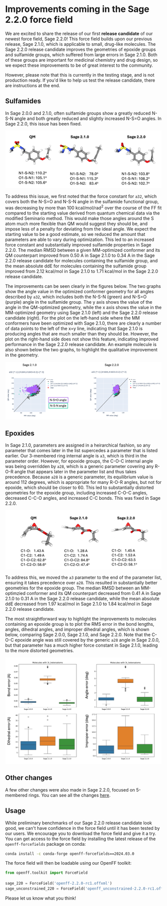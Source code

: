 # Improvements coming in the Sage 2.2.0 force field

We are excited to share the release of our first **release candidate** of our newest force field, Sage 2.2.0! 
This force field builds upon our previous release, Sage 2.1.0, which is applicable to small, drug-like molecules.
The Sage 2.2.0 release candidate improves the geometries of epoxide groups and sulfamide groups, which suffered from large errors in Sage 2.1.0.
Both of these groups are important for medicinal chemistry and drug design, so we expect these improvements to be of great interest to the community.

However, please note that this is currently in the testing stage, and is not production ready.
If you'd like to help us test the release candidate, there are instructions at the end.

## Sulfamides
In Sage 2.0.0 and 2.1.0, often sulfamide groups show a greatly reduced N-S-N angle and both greatly reduced and slightly increased N-S=O angles.
In Sage 2.2.0, this issue has been fixed.

![image](sulfamides_struc.jpg)

To address this issue, we first noted that the force constant for `a32`, which covers both the N-S=O and N-S-N angle in the sulfamide functional group, was decreasing by more than 100 kcal/mol/rad<sup>2</sup> over the course of the FF fit compared to the starting value derived from quantum chemical data via the modified Seminario method.
This would make those angles around the S atom much more flexible than QM would suggest they should be, and impose less of a penalty for deviating from the ideal angle.
We expect the starting value to be a good estimate, so we reduced the amount that parameters are able to vary during optimization.
This led to an increased force constant and substantially improved sulfamide properties in Sage 2.2.0.
The median RMSD between a given MM-optimized conformer and its QM counterpart improved from 0.50 A in Sage 2.1.0 to 0.34 A in the Sage 2.2.0 release candidate for molecules containing the sulfamide group, and the mean absolute ddE for molecules containing the sulfamide group improved from 2.12 kcal/mol in Sage 2.1.0 to 1.71 kcal/mol in the Sage 2.2.0 release candidate.

The improvements can be seen clearly in the figures below. 
The two graphs show the angle value in the optimized conformer geometry for all angles described by `a32`, which includes both the N-S-N (green) and N-S=O (purple) angle in the sulfamide group. 
The y axis shows the value of the angle in the QM-optimized geometry, while the x axis shows the value in the MM-optimized geometry using Sage 2.1.0 (left) and the Sage 2.2.0 release candidate (right).
For the plot on the left-hand side where the MM conformers have been optimized with Sage 2.1.0, there are clearly a number of data points to the left of the x=y line, indicating that Sage 2.1.0 is producing angles that are much smaller than they should be.
However, the plot on the right-hand side does not show this feature, indicating improved performance in the Sage 2.2.0 release candidate.
An example molecule is also shown below the two graphs, to highlight the qualitative improvement in the geometry.

![image](sulfamides.jpg)

## Epoxides
In Sage 2.1.0, parameters are assigned in a heirarchical fashion, so any parameter that comes later in the list supercedes a parameter that is listed earlier.
Our 3-membered ring internal angle is `a3`, which is third in the parameter order. 
However, for epoxide groups, the C-O-C internal angle was being overridden by `a28`, which is a generic parameter covering any R-O-R angle that appears later in the parameter list and thus takes precedence.
Because `a28` is a generic parameter, its equilibrium value is around 112 degrees, which is appropriate for many R-O-R angles, but not for epoxide, which should be closer to 60. 
This led to substantially distorted geometries for the epoxide group, including increased C-O-C angles, decreased C-C-O angles, and increased C-C bonds.
This was fixed in Sage 2.2.0.

![image](3r_heteroatom_struc.jpg)

To address this, we moved the `a3` parameter to the end of the parameter list, ensuring it takes precedence over `a28`.
This resulted in substantially better geometries for the epoxide group.
The median RMSD between an MM-optimzied conformer and its QM counterpart decreased from 0.41 A in Sage 2.1.0 to 0.31 A in the Sage 2.2.0 release candidate, while the mean absolute ddE decreased from 1.97 kcal/mol in Sage 2.1.0 to 1.84 kcal/mol in Sage 2.2.0 release candidate.

The most straightforward way to highlight the improvements to molecules containing an epoxide group is to plot the RMS error in the bond lengths, angles, dihedral angles, and improper dihedral angles, which is shown below, comparing Sage 2.0.0, Sage 2.1.0, and Sage 2.2.0.
Note that the C-O-C epoxide angle was still covered by the generic `a28` angle in Sage 2.0.0, but that parameter has a much higher force constant in Sage 2.1.0, leading to the more distorted geometries.


![image](3r_heteroatom.jpg)

## Other changes

A few other changes were also made in Sage 2.2.0, focused on 5-membered rings. You can see all the changes [here](https://github.com/openforcefield/sage-2.2.0/tree/main).

## Usage

While preliminary benchmarks of our Sage 2.2.0 release candidate look good, we can't have confidence in the force field until it has been tested by our users. 
We encourage you to download the force field and give it a try.
You can get access to the force field by installing the latest release of the `openff-forcefields` package on conda:

```bash
conda install -c conda-forge openff-forcefields==2024.03.0
```

The force field will then be loadable using our OpenFF toolkit:

```python
from openff.toolkit import ForceField

sage_220 = ForceField('openff-2.2.0-rc1.offxml')
sage_unconstrained_220 = ForceField('openff_unconstrained-2.2.0-rc1.offxml')
```

Please let us know what you think!
